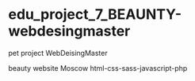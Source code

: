 # edu_project_7_BEAUNTY-webdesingmaster
pet project WebDeisingMaster

beauty website Moscow
 html-css-sass-javascript-php
 

